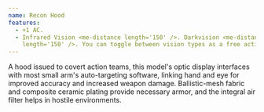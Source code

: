 ```yaml
---
name: Recon Hood
features:
  - +1 AC.
  - Infrared Vision <me-distance length='150' />. Darkvision <me-distance
    length='150' />. You can toggle between vision types as a free action.
---
```

A hood issued to covert action teams, this model's optic display interfaces with most small arm's auto-targeting software, linking hand and eye for improved accuracy and increased weapon damage. Ballistic-mesh fabric and composite ceramic plating provide necessary armor, and the integral air filter helps in hostile environments. 
